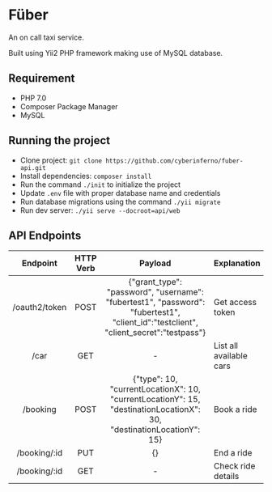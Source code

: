 # Füber
An on call taxi service.

Built using Yii2 PHP framework making use of MySQL database.

## Requirement
* PHP 7.0
* Composer Package Manager
* MySQL

## Running the project
* Clone project: `git clone https://github.com/cyberinferno/fuber-api.git`
* Install dependencies: `composer install`
* Run the command `./init` to initialize the project
* Update `.env` file with proper database name and credentials
* Run database migrations using the command `./yii migrate`
* Run dev server: `./yii serve --docroot=api/web`

## API Endpoints

| Endpoint | HTTP Verb | Payload | Explanation |
|:----------:|:-----------:|:--------:|:--------|
| /oauth2/token| POST | {"grant_type": "password", "username": "fubertest1", "password": "fubertest1", "client_id":"testclient", "client_secret":"testpass"} | Get access token |
| /car | GET | - | List all available cars |
| /booking | POST | {"type": 10, "currentLocationX": 10, "currentLocationY": 15, "destinationLocationX": 30, "destinationLocationY": 15} | Book a ride |
| /booking/:id | PUT | {} | End a ride |
| /booking/:id | GET | - | Check ride details |

